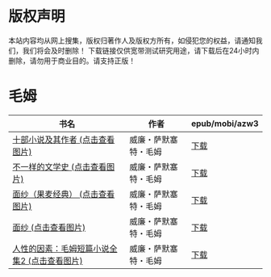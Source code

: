# 版权声明

本站内容均从网上搜集，版权归著作人及版权方所有，如侵犯您的权益，请通知我们，我们将会及时删除！ 下载链接仅供宽带测试研究用途，请下载后在24小时内删除，请勿用于商业目的。请支持正版！

# 毛姆

| 书名 | 作者 | epub/mobi/azw3 |
| --- | --- | --- |
| [十部小说及其作者 (点击查看图片)](https://www.dushupai.com/attachment/2024/06/09/1dcca529437c4d57.jpg) | 威廉・萨默塞特・毛姆 | [下载](https://url89.ctfile.com/f/31084289-1356991540-89a5e9?p=8866) |
| [不一样的文学史 (点击查看图片)](https://www.dushupai.com/attachment/2024/06/09/0f762ffad68e0dd4.jpg) | 威廉・萨默塞特・毛姆 | [下载](https://url89.ctfile.com/f/31084289-1356990265-aa11ea?p=8866) |
| [面纱（果麦经典） (点击查看图片)](https://www.dushupai.com/attachment/2024/06/06/5bdbe94becfcb742.jpg) | 威廉・萨默塞特・毛姆 | [下载](https://url89.ctfile.com/f/31084289-1357031668-2a3322?p=8866) |
| [面纱 (点击查看图片)](https://www.dushupai.com/attachment/2024/06/06/e6cbefb62013631e.jpg) | 威廉・萨默塞特・毛姆 | [下载](https://url89.ctfile.com/f/31084289-1357031473-0007f9?p=8866) |
| [人性的因素：毛姆短篇小说全集2 (点击查看图片)](https://www.dushupai.com/attachment/2024/06/05/5a3f182acb3b23f8.jpg) | 威廉・萨默塞特・毛姆 | [下载](https://url89.ctfile.com/f/31084289-1357029256-35e6e8?p=8866) |
